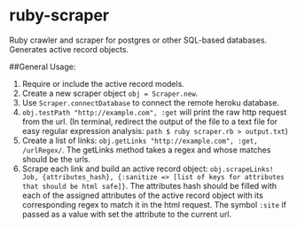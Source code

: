 # ruby-scraper
Ruby crawler and scraper for postgres or other SQL-based databases. Generates active record objects.

##General Usage:
1. Require or include the active record models. <br>
2. Create a new scraper object `obj = Scraper.new`. <br>
3. Use `Scraper.connectDatabase` to connect the remote heroku database.<br>
4. `obj.testPath "http://example.com", :get` will print the raw http request from the url. (In terminal, redirect the output of the file to a text file for easy regular expression analysis: `path $ ruby scraper.rb > output.txt`)<br>
5. Create a list of links: `obj.getLinks "http://example.com", :get, /urlRegex/`. The getLinks method takes a regex and whose matches should be the urls.<br>
6. Scrape each link and build an active record object: `obj.scrapeLinks! Job, {attributes_hash}, {:sanitize => [list of keys for attributes that should be html safe]}`. The attributes hash should be filled with each of the assigned attributes of the active record object with its corresponding regex to match it in the html request. The symbol `:site` if passed as a value with set the attribute to the current url.
